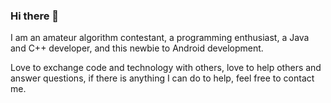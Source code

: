### Hi there 👋
I am an amateur algorithm contestant, a programming enthusiast, a Java and C++ developer, and this newbie to Android development.

Love to exchange code and technology with others, love to help others and answer questions, if there is anything I can do to help, feel free to contact me.
<!--
**wintermorn1ng/wintermorn1ng** is a ✨ _special_ ✨ repository because its `README.md` (this file) appears on your GitHub profile.

Here are some ideas to get you started:

- 🔭 I’m currently working on ...
- 🌱 I’m currently learning ...
- 👯 I’m looking to collaborate on ...
- 🤔 I’m looking for help with ...
- 💬 Ask me about ...
- 📫 How to reach me: ...
- 😄 Pronouns: ...
- ⚡ Fun fact: ...
-->
